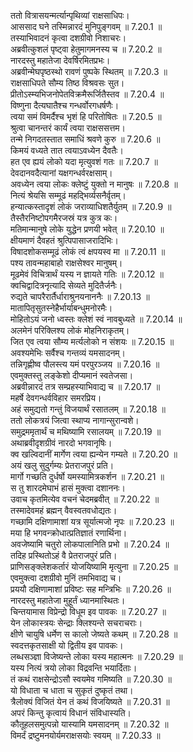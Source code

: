 

  
ततो वित्रासयन्मर्त्यान्पृथिव्यां राक्षसाधिपः।  
आससाद घने तस्मिन्नारदं मुनिपुङ्गवम् ॥ 7.20.1 ॥   
तस्याभिवादनं कृत्वा दशग्रीवो निशाचरः।  
अब्रवीत्कुशलं पृष्ट्वा हेतुमागमनस्य च ॥ 7.20.2 ॥   
नारदस्तु महातेजा देवर्षिरमितप्रभः।  
अब्रवीन्मेघपृष्ठस्थो रावणं पुष्पके स्थितम् ॥ 7.20.3 ॥   
राक्षसाधिपते सौम्य तिष्ठ विश्रवसः सुत।  
प्रीतोऽस्म्यभिजनोपेतविक्रमैरूर्जितैस्तव ॥ 7.20.4 ॥   
विष्णुना दैत्यघातैश्च गन्धर्वोरगधर्षणैः।  
त्वया समं विमर्दैश्च भृशं हि परितोषितः ॥ 7.20.5 ॥   
श्रुत्वा चानन्तरं कार्यं त्वया राक्षससत्तम।  
तन्मे निगदतस्तात समाधिं श्रवणे कुरु ॥ 7.20.6 ॥   
किमयं वध्यते तात त्वयाऽवध्येन दैवतैः।  
हत एव ह्ययं लोको यदा मृत्युवशं गतः ॥ 7.20.7 ॥   
देवदानवदैत्यानां यक्षगन्धर्वरक्षसाम्।  
अवध्येन त्वया लोकः क्लेष्टुं युक्तो न मानुषः ॥ 7.20.8 ॥   
नित्यं श्रेयसि सम्मूढं महद्भिर्व्यसनैर्वृतम्।  
हन्यात्कस्तादृशं लोकं जराव्याधिशतैर्युतम् ॥ 7.20.9 ॥   
तैस्तैरनिष्टोपगमैरजस्रं यत्र कुत्र कः।  
मतिमान्मानुषे लोके युद्धेन प्रणयी भवेत् ॥ 7.20.10 ॥   
क्षीयमाणं दैवहतं श्रुत्पिपासाजरादिभिः।  
विषादशोकसम्मूढं लोकं त्वं क्षपयस्व मा ॥ 7.20.11 ॥   
पश्य तावन्महाबाहो राक्षसेश्वर मानुषम्।  
मूढमेवं विचित्रार्थं यस्य न ज्ञायते गतिः ॥ 7.20.12 ॥   
क्वचिद्वादित्रनृत्यादि सेव्यते मुदितैर्जनैः।  
रुद्यते चापरैरार्तैर्धाराश्रुनयनाननैः ॥ 7.20.13 ॥   
मातापितृसुतस्नेहैर्भार्याबन्धुमनोरमैः।  
मोहितोऽयं जनो ध्वस्तः क्लेशं स्वं नावबुध्यते ॥ 7.20.14 ॥   
अलमेनं परिक्लिश्य लोकं मोहनिराकृतम्।  
जित एव त्वया सौम्य मर्त्यलोको न संशयः ॥ 7.20.15 ॥   
अवश्यमेभिः सर्वैश्च गन्तव्यं यमसादनम्।  
तन्निगृह्णीष्व पौलस्त्य यमं परपुरञ्जय ॥ 7.20.16 ॥   
एवमुक्तस्तु लङ्केशो दीप्यमानं स्वतेजसा।  
अब्रवीन्नारदं तत्र सम्प्रहस्याभिवाद्य च ॥ 7.20.17 ॥   
महर्षे देवगन्धर्वविहार समरप्रिय।  
अहं समुद्यतो गन्तुं विजयार्थं रसातलम् ॥ 7.20.18 ॥   
ततो लोकत्रयं जित्वा स्थाप्य नागान्सुरान्वशे।  
समुद्रममृतार्थं च मथिष्यामि रसालयम् ॥ 7.20.19 ॥   
अथाब्रवीदृशग्रीवं नारदो भगवानृषिः।  
क्व खल्विदानीं मार्गेण त्वया ह्यन्येन गम्यते ॥ 7.20.20 ॥   
अयं खलु सुदुर्गम्यः प्रेतराजपुरं प्रति।  
मार्गो गच्छति दुर्धर्षो यमस्यामित्रकर्शन ॥ 7.20.21 ॥   
स तु शारदमेघाभं हासं मुक्त्वा दशाननः।  
उवाच कृतमित्येव वचनं चेदमब्रवीत् ॥ 7.20.22 ॥   
तस्मादेवमहं ब्रह्मन् वैवस्वतवधोद्यतः।  
गच्छामि दक्षिणामाशां यत्र सूर्यात्मजो नृपः ॥ 7.20.23 ॥   
मया हि भगवन्क्रोधात्प्रतिज्ञातं रणार्थिना।  
अवजेष्यामि चतुरो लोकपालानिति प्रभो ॥ 7.20.24 ॥   
तदिह प्रस्थितोऽहं वै प्रेतराजपुरं प्रति।  
प्राणिसङ्क्लेशकर्तारं योजयिष्यामि मृत्युना ॥ 7.20.25 ॥   
एवमुक्त्वा दशग्रीवो मुनिं तमभिवाद्य च।  
प्रययौ दक्षिणामाशां प्रविष्टः सह मन्त्रिभिः ॥ 7.20.26 ॥   
नारदस्तु महातेजा मुहूर्तं ध्यानमास्थितः।  
चिन्तयामास विप्रेन्द्रो विधूम इव पावकः ॥ 7.20.27 ॥   
येन लोकास्त्रयः सेन्द्राः क्लिश्यन्ते सचराचराः।  
क्षीणे चायुषि धर्मेण स कालो जेष्यते कथम् ॥ 7.20.28 ॥   
स्वदत्तकृतसाक्षी यो द्वितीय इव पावकः।  
लब्धसञ्ज्ञा विजेष्यन्ते लोका यस्य महात्मनः ॥ 7.20.29 ॥   
यस्य नित्यं त्रयो लोका विद्रवन्ति भयार्दिताः।  
तं कथं राक्षसेन्द्रोऽसौ स्वयमेव गमिष्यति ॥ 7.20.30 ॥   
यो विधाता च धाता च सुकृतं दुष्कृतं तथा।  
त्रैलोक्यं विजितं येन तं कथं विजयिष्यते ॥ 7.20.31 ॥   
अपरं किन्तु कृत्वायं विधानं संविधास्यति।  
कौतूहलसमुत्पन्नो यास्यामि यमसादनम् ॥ 7.20.32 ॥   
विमर्दं द्रष्टुमनयोर्यमराक्षसयोः स्वयम् ॥ 7.20.33 ॥   

